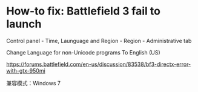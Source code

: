 # How-to fix: Battlefield 3 fail to launch

Control panel - Time, Launguage and Region - Region - Administrative tab

Change Language for non-Unicode programs To English (US)

https://forums.battlefield.com/en-us/discussion/83538/bf3-directx-error-with-gtx-950mi

兼容模式：Windows 7